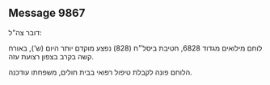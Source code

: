 ## Message 9867

דובר צה"ל:

לוחם מילואים מגדוד 6828, חטיבת ביסל״ח (828) נפצע מוקדם יותר היום (ש'), באורח קשה בקרב בצפון רצועת עזה.

הלוחם פונה לקבלת טיפול רפואי בבית חולים, משפחתו עודכנה.

